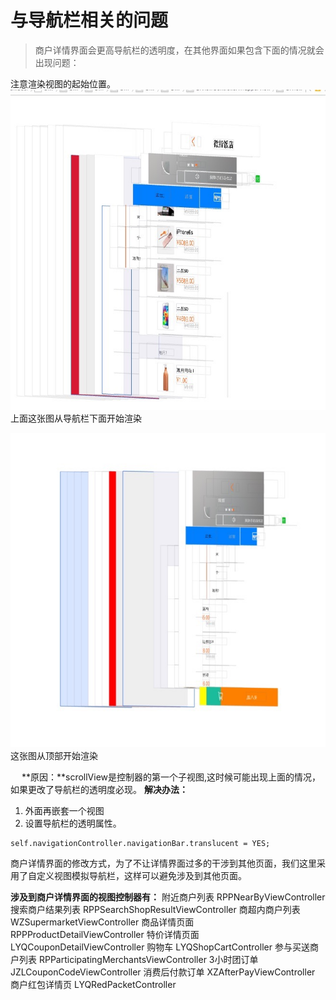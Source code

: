 # 与导航栏相关的问题
> 商户详情界面会更高导航栏的透明度，在其他界面如果包含下面的情况就会出现问题：

注意渲染视图的起始位置。
![835EE754D53F406DABAD999A67CCE0E1](media/835EE754D53F406DABAD999A67CCE0E1.jpg)
上面这张图从导航栏下面开始渲染

![728610B810D29C2DA9F236CD008329B4](media/728610B810D29C2DA9F236CD008329B4.jpg)
这张图从顶部开始渲染

　
**原因：**scrollView是控制器的第一个子视图,这时候可能出现上面的情况，如果更改了导航栏的透明度必现。
**解决办法：**
1. 外面再嵌套一个视图
2. 设置导航栏的透明属性。

```
self.navigationController.navigationBar.translucent = YES;
```

商户详情界面的修改方式，为了不让详情界面过多的干涉到其他页面，我们这里采用了自定义视图模拟导航栏，这样可以避免涉及到其他页面。

**涉及到商户详情界面的视图控制器有：**
附近商户列表   RPPNearByViewController
搜索商户结果列表  RPPSearchShopResultViewController
商超内商户列表  WZSupermarketViewController
商品详情页面  RPPProductDetailViewController
特价详情页面  LYQCouponDetailViewController
购物车   LYQShopCartController
参与买送商户列表  RPParticipatingMerchantsViewController
3小时团订单  JZLCouponCodeViewController
消费后付款订单  XZAfterPayViewController
商户红包详情页  LYQRedPacketController


